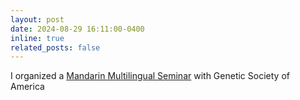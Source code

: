 ```yaml
---
layout: post
date: 2024-08-29 16:11:00-0400
inline: true
related_posts: false
---
```


I organized a [Mandarin Multilingual Seminar](https://genetics-gsa.org/online-events/multilingual-seminar-series/) with Genetic Society of America
